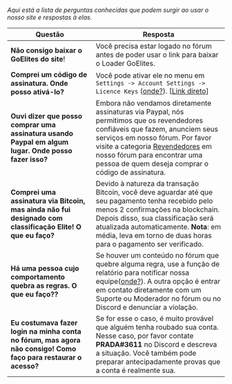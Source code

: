 *Aqui está a lista de perguntas conhecidas que podem surgir ao usar o nosso site e respostas à elas*.

| Questão | Resposta |
|--|--|
| **Não consigo baixar o GoElites do site**! | Você precisa estar logado no fórum antes de poder usar o link para baixar o Loader GoElites. |
| **Comprei um código de assinatura. Onde posso ativá-lo?** | Você pode ativar ele no menu em ``Settings -> Account Settings -> Licence Keys`` ([onde?](https://s.put.re/26ev89S.png)). [[Link direto](https://goelites.net/index.php?app=core&module=system&controller=settings&area=licencesystem)] |
| **Ouvi dizer que posso comprar uma assinatura usando Paypal em algum lugar. Onde posso fazer isso?** | Embora não vendamos diretamente assinaturas via Paypal, nós permitimos que os revendedores confiáveis que fazem, anunciem seus serviços em nosso fórum. Por favor visite a categoria [Revendedores](https://goelites.net/index.php?/forum/68-resellers/) em nosso fórum para encontrar uma pessoa de quem deseja comprar o código de assinatura. |
| **Comprei uma assinatura via Bitcoin, mas ainda não fui designado com classificação Elite! O que eu faço?** | Devido à natureza da transação Bitcoin, você deve aguardar até que seu pagamento tenha recebido pelo menos 2 confirmações na blockchain. Depois disso, sua classificação será atualizada automaticamente. **Nota**: em média, leva em torno de duas horas para o pagamento ser verificado. |
| **Há uma pessoa cujo comportamento quebra as regras. O que eu faço??** | Se houver um conteúdo no fórum que quebre alguma regra, use a função de relatório para notificar nossa equipe([onde?](https://s.put.re/umYNw4M.png)). A outra opção é entrar em contato diretamente com um Suporte ou Moderador no fórum ou no Discord e denunciar a violação.|
| **Eu costumava fazer login na minha conta no fórum, mas agora não consigo! Como faço para restaurar o acesso?** | Se for esse o caso, é muito provável que alguém tenha roubado sua conta. Nesse caso, por favor contate **PRADA#3611** no Discord e descreva a situação. Você também pode preparar antecipadamente  provas que a conta é realmente sua. |

